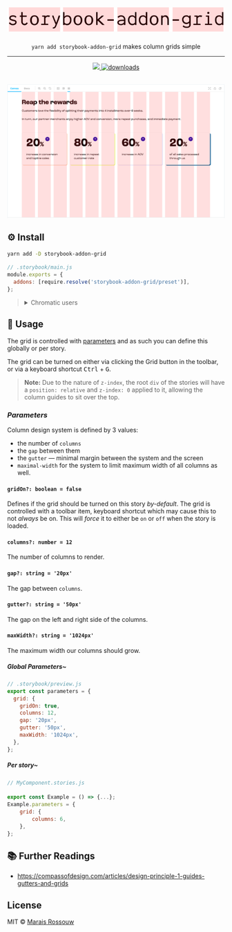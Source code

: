 <div align="center">
	<h1><img src="./shots/logo.svg" alt="storybook-addon-grid"/></h1>
	<p align="center"><code>yarn add storybook-addon-grid</code> makes column grids simple</p>
	<hr />
	<span>
		<a href="https://github.com/maraisr/storybook-addon-grid/actions?query=workflow:CI+branch:main">
			<img src="https://github.com/maraisr/storybook-addon-grid/workflows/CI/badge.svg?query=branch:main"/>
		</a>
		<a href="https://npm-stat.com/charts.html?package=storybook-addon-grid">
			<img src="https://badgen.net/npm/dm/storybook-addon-grid" alt="downloads"/>
		</a>
	</span>
</div>

<br />

![example that shows how the columns look when enabled](./shots/example.png)

## ⚙️ Install

```sh
yarn add -D storybook-addon-grid
```

```js
// .storybook/main.js
module.exports = {
  addons: [require.resolve('storybook-addon-grid/preset')],
};
```

> <details>
> <summary>Chromatic users</summary>
>
> Include this additional preset to configure the grid lines for your Chromatic
> screenshots.
>
> ```js
> // .storybook/main.js
> module.exports = {
>   addons: [
>     require.resolve('storybook-addon-grid/preset'),
>     require.resolve('storybook-addon-grid/chromatic'),
>   ],
> };
> ```
>
> </details>

## 🚀 Usage

The grid is controlled with
[parameters](https://storybook.js.org/docs/react/writing-stories/parameters) and
as such you can define this globally or per story.

The grid can be turned on either via clicking the Grid button in the toolbar, or
via a keyboard shortcut <kbd>Ctrl</kbd> + <kbd>G</kbd>.

> **Note:** Due to the nature of `z-index`, the root `div` of the stories will
> have a `position: relative` and `z-index: 0` applied to it, allowing the
> column guides to sit over the top.

### _Parameters_

Column design system is defined by 3 values:

- the number of `columns`
- the `gap` between them
- the `gutter` — minimal margin between the system and the screen
- `maximal-width` for the system to limit maximum width of all columns as well.

#### `gridOn?: boolean = false`

Defines if the grid should be turned on this story _by-default_. The grid is
controlled with a toolbar item, keyboard shortcut which may cause this to not
_always_ be on. This will _force_ it to either be `on` or `off` when the story
is loaded.

#### `columns?: number = 12`

The number of columns to render.

#### `gap?: string = '20px'`

The gap between `columns`.

#### `gutter?: string = '50px'`

The gap on the left and right side of the columns.

#### `maxWidth?: string = '1024px'`

The maximum width our columns should grow.

##### _Global Parameters~_

```js
// .storybook/preview.js
export const parameters = {
  grid: {
    gridOn: true,
    columns: 12,
    gap: '20px',
    gutter: '50px',
    maxWidth: '1024px',
  },
};
```

##### _Per story~_

```js
// MyComponent.stories.js

export const Example = () => {...};
Example.parameters = {
	grid: {
		columns: 6,
	},
};
```

## 📚 Further Readings

- https://compassofdesign.com/articles/design-principle-1-guides-gutters-and-grids

## License

MIT © [Marais Rossouw](https://marais.io)
